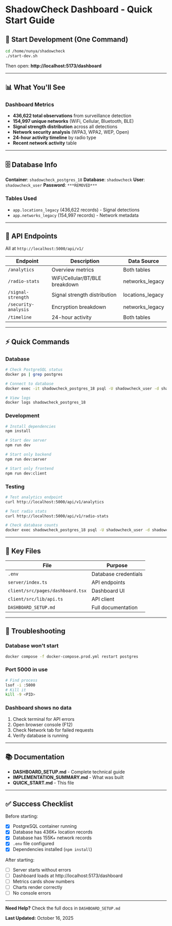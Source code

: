 # ShadowCheck Dashboard - Quick Start Guide

## 🚀 Start Development (One Command)

```bash
cd /home/nunya/shadowcheck
./start-dev.sh
```

Then open: **http://localhost:5173/dashboard**

---

## 📊 What You'll See

### Dashboard Metrics
- **436,622 total observations** from surveillance detection
- **154,997 unique networks** (WiFi, Cellular, Bluetooth, BLE)
- **Signal strength distribution** across all detections
- **Network security analysis** (WPA3, WPA2, WEP, Open)
- **24-hour activity timeline** by radio type
- **Recent network activity** table

---

## 🗄️ Database Info

**Container**: `shadowcheck_postgres_18`
**Database**: `shadowcheck`
**User**: `shadowcheck_user`
**Password**: `***REMOVED***`

### Tables Used
- `app.locations_legacy` (436,622 records) - Signal detections
- `app.networks_legacy` (154,997 records) - Network metadata

---

## 🔌 API Endpoints

All at `http://localhost:5000/api/v1/`

| Endpoint | Description | Data Source |
|----------|-------------|-------------|
| `/analytics` | Overview metrics | Both tables |
| `/radio-stats` | WiFi/Cellular/BT/BLE breakdown | networks_legacy |
| `/signal-strength` | Signal strength distribution | locations_legacy |
| `/security-analysis` | Encryption breakdown | networks_legacy |
| `/timeline` | 24-hour activity | Both tables |

---

## ⚡ Quick Commands

### Database
```bash
# Check PostgreSQL status
docker ps | grep postgres

# Connect to database
docker exec -it shadowcheck_postgres_18 psql -U shadowcheck_user -d shadowcheck

# View logs
docker logs shadowcheck_postgres_18
```

### Development
```bash
# Install dependencies
npm install

# Start dev server
npm run dev

# Start only backend
npm run dev:server

# Start only frontend
npm run dev:client
```

### Testing
```bash
# Test analytics endpoint
curl http://localhost:5000/api/v1/analytics

# Test radio stats
curl http://localhost:5000/api/v1/radio-stats

# Check database counts
docker exec shadowcheck_postgres_18 psql -U shadowcheck_user -d shadowcheck -c "SELECT COUNT(*) FROM app.locations_legacy;"
```

---

## 📁 Key Files

| File | Purpose |
|------|---------|
| `.env` | Database credentials |
| `server/index.ts` | API endpoints |
| `client/src/pages/dashboard.tsx` | Dashboard UI |
| `client/src/lib/api.ts` | API client |
| `DASHBOARD_SETUP.md` | Full documentation |

---

## 🐛 Troubleshooting

### Database won't start
```bash
docker compose -f docker-compose.prod.yml restart postgres
```

### Port 5000 in use
```bash
# Find process
lsof -i :5000
# Kill it
kill -9 <PID>
```

### Dashboard shows no data
1. Check terminal for API errors
2. Open browser console (F12)
3. Check Network tab for failed requests
4. Verify database is running

---

## 📚 Documentation

- **DASHBOARD_SETUP.md** - Complete technical guide
- **IMPLEMENTATION_SUMMARY.md** - What was built
- **QUICK_START.md** - This file

---

## ✅ Success Checklist

Before starting:
- [x] PostgreSQL container running
- [x] Database has 436K+ location records
- [x] Database has 155K+ network records
- [x] `.env` file configured
- [x] Dependencies installed (`npm install`)

After starting:
- [ ] Server starts without errors
- [ ] Dashboard loads at http://localhost:5173/dashboard
- [ ] Metrics cards show numbers
- [ ] Charts render correctly
- [ ] No console errors

---

**Need Help?** Check the full docs in `DASHBOARD_SETUP.md`

**Last Updated:** October 16, 2025
